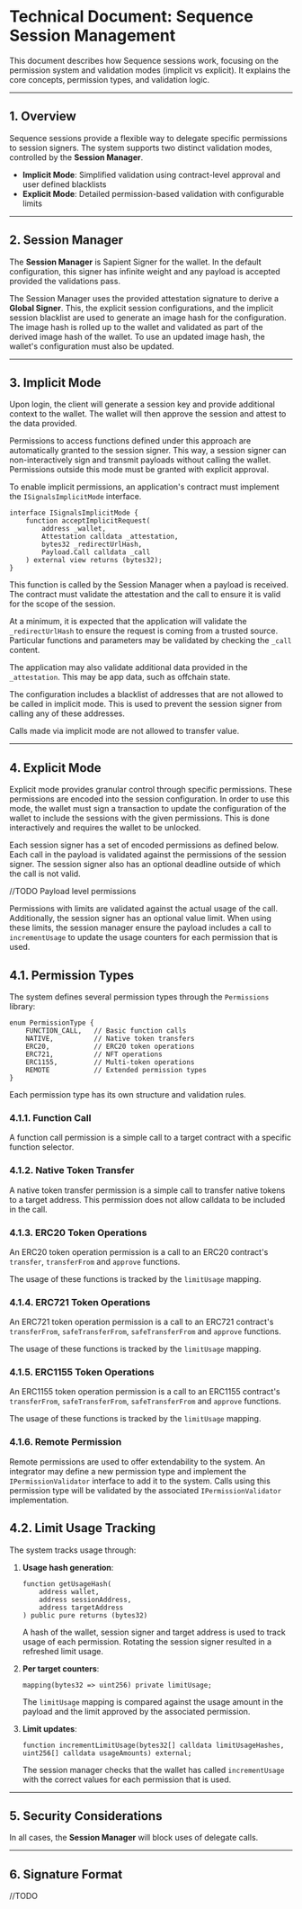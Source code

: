 # **Technical Document: Sequence Session Management**

This document describes how Sequence sessions work, focusing on the permission system and validation modes (implicit vs explicit). It explains the core concepts, permission types, and validation logic.

---

## **1. Overview**

Sequence sessions provide a flexible way to delegate specific permissions to session signers. The system supports two distinct validation modes, controlled by the **Session Manager**.

- **Implicit Mode**: Simplified validation using contract-level approval and user defined blacklists
- **Explicit Mode**: Detailed permission-based validation with configurable limits

---

## **2. Session Manager**

The **Session Manager** is Sapient Signer for the wallet. In the default configuration, this signer has infinite weight and any payload is accepted provided the validations pass.

The Session Manager uses the provided attestation signature to derive a **Global Signer**. This, the explicit session configurations, and the implicit session blacklist are used to generate an image hash for the configuration. The image hash is rolled up to the wallet and validated as part of the derived image hash of the wallet. To use an updated image hash, the wallet's configuration must also be updated.

---

## **3. Implicit Mode**

Upon login, the client will generate a session key and provide additional context to the wallet. The wallet will then approve the session and attest to the data provided.

Permissions to access functions defined under this approach are automatically granted to the session signer. This way, a session signer can non-interactively sign and transmit payloads without calling the wallet. Permissions outside this mode must be granted with explicit approval.

To enable implicit permissions, an application's contract must implement the `ISignalsImplicitMode` interface.

```solidity
interface ISignalsImplicitMode {
    function acceptImplicitRequest(
        address _wallet,
        Attestation calldata _attestation,
        bytes32 _redirectUrlHash,
        Payload.Call calldata _call
    ) external view returns (bytes32);
}
```

This function is called by the Session Manager when a payload is received. The contract must validate the attestation and the call to ensure it is valid for the scope of the session.

At a minimum, it is expected that the application will validate the `_redirectUrlHash` to ensure the request is coming from a trusted source. Particular functions and parameters may be validated by checking the `_call` content.

The application may also validate additional data provided in the `_attestation`. This may be app data, such as offchain state.

The configuration includes a blacklist of addresses that are not allowed to be called in implicit mode. This is used to prevent the session signer from calling any of these addresses.

Calls made via implicit mode are not allowed to transfer value.

---

## **4. Explicit Mode**

Explicit mode provides granular control through specific permissions. These permissions are encoded into the session configuration. In order to use this mode, the wallet must sign a transaction to update the configuration of the wallet to include the sessions with the given permissions. This is done interactively and requires the wallet to be unlocked.

Each session signer has a set of encoded permissions as defined below. Each call in the payload is validated against the permissions of the session signer. The session signer also has an optional deadline outside of which the call is not valid.

//TODO Payload level permissions

Permissions with limits are validated against the actual usage of the call. Additionally, the session signer has an optional value limit. When using these limits, the session manager ensure the payload includes a call to `incrementUsage` to update the usage counters for each permission that is used.

## **4.1. Permission Types**

The system defines several permission types through the `Permissions` library:

```solidity
enum PermissionType {
    FUNCTION_CALL,   // Basic function calls
    NATIVE,          // Native token transfers
    ERC20,           // ERC20 token operations
    ERC721,          // NFT operations
    ERC1155,         // Multi-token operations
    REMOTE           // Extended permission types
}
```

Each permission type has its own structure and validation rules.

### **4.1.1. Function Call**

A function call permission is a simple call to a target contract with a specific function selector.

### **4.1.2. Native Token Transfer**

A native token transfer permission is a simple call to transfer native tokens to a target address. This permission does not allow calldata to be included in the call.

### **4.1.3. ERC20 Token Operations**

An ERC20 token operation permission is a call to an ERC20 contract's `transfer`, `transferFrom` and `approve` functions.

The usage of these functions is tracked by the `limitUsage` mapping.

### **4.1.4. ERC721 Token Operations**

An ERC721 token operation permission is a call to an ERC721 contract's `transferFrom`, `safeTransferFrom`, `safeTransferFrom` and `approve` functions.

The usage of these functions is tracked by the `limitUsage` mapping.

### **4.1.5. ERC1155 Token Operations**

An ERC1155 token operation permission is a call to an ERC1155 contract's `transferFrom`, `safeTransferFrom`, `safeTransferFrom` and `approve` functions.

The usage of these functions is tracked by the `limitUsage` mapping.

### **4.1.6. Remote Permission**

Remote permissions are used to offer extendability to the system. An integrator may define a new permission type and implement the `IPermissionValidator` interface to add it to the system. Calls using this permission type will be validated by the associated `IPermissionValidator` implementation.

## **4.2. Limit Usage Tracking**

The system tracks usage through:

1. **Usage hash generation**:

   ```solidity
   function getUsageHash(
       address wallet,
       address sessionAddress,
       address targetAddress
   ) public pure returns (bytes32)
   ```

   A hash of the wallet, session signer and target address is used to track usage of each permission.
   Rotating the session signer resulted in a refreshed limit usage.

2. **Per target counters**:

   ```solidity
   mapping(bytes32 => uint256) private limitUsage;
   ```

   The `limitUsage` mapping is compared against the usage amount in the payload and the limit approved by the associated permission.

3. **Limit updates**:
   ```solidity
   function incrementLimitUsage(bytes32[] calldata limitUsageHashes, uint256[] calldata usageAmounts) external;
   ```
   The session manager checks that the wallet has called `incrementUsage` with the correct values for each permission that is used.

---

## **5. Security Considerations**

In all cases, the **Session Manager** will block uses of delegate calls.

---

## **6. Signature Format**

//TODO
